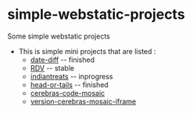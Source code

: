# simple-webstatic-projects
Some simple webstatic projects 


* This is simple mini projects that are listed : 
    * [date-diff](date-difference/index.html) -- finished
    * [RDV](RDV-listing_date-suivi-rendez-vous/index.html) -- stable
    * [indiantreats](./cerebras-coder/indiantreats/index.html) -- inprogress
    * [head-or-tails](./cerebras-coder/head-or-tails/index.html) -- finished
    * [cerebras-code-mosaic](./cerebras-coder/cerebras-code-mosaic/index.html)
    * [version-cerebras-mosaic-iframe](./cerebras-coder/cerebras-code-mosaic/version-cerebras-mosaic-iframe/index.html)